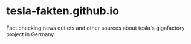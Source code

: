 # tesla-fakten.github.io
Fact checking news outlets and other sources about tesla's gigafactory project in Germany.

